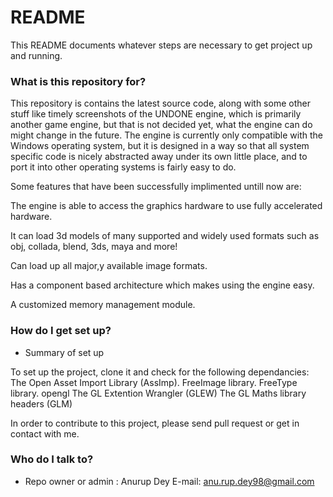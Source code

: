 # README #

This README documents whatever steps are necessary to get project up and running.

### What is this repository for? ###

This repository is contains the latest source code, along with some other stuff like timely screenshots of the UNDONE engine, which is primarily another game engine, but that is not decided yet, what the engine can do might change in the future. The engine is currently only compatible with the Windows operating system, but it is designed in a way so that all system specific code is nicely abstracted away under its own little place, and to port it into other operating systems is fairly easy to do.

Some features that have been successfully implimented untill now are:

The engine is able to access the graphics hardware to use fully accelerated hardware.

It can load 3d models of many supported and widely used formats such as obj, collada, blend, 3ds, maya and more!

Can load up all major,y available image formats.

Has a component based architecture which makes using the engine easy.

A customized memory management module.


### How do I get set up? ###

* Summary of set up
   
To set up the project, clone it and check for the following dependancies:
The Open Asset Import Library (AssImp).
FreeImage library.
FreeType library.
opengl
The GL Extention Wrangler (GLEW)
The GL Maths library headers (GLM)

In order to contribute to this project, please send pull request or get in contact with me.

### Who do I talk to? ###

* Repo owner or admin :  Anurup Dey
E-mail: anu.rup.dey98@gmail.com

